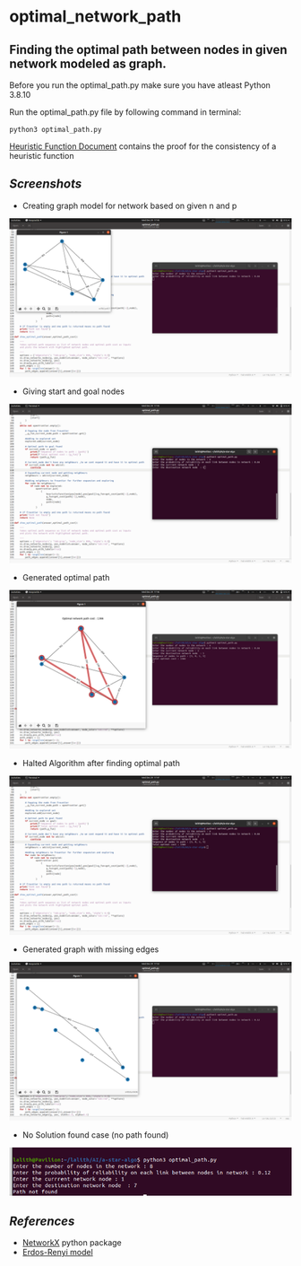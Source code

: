 # optimal_network_path
## Finding the optimal path  between nodes in given network modeled as  graph.

Before you run the optimal_path.py make sure you have atleast Python 3.8.10

Run the optimal_path.py file by following command in terminal:
```
python3 optimal_path.py
```

[Heuristic Function Document](/assets/documents/heuristic_documentation.pdf) contains the proof for the consistency of a heuristic function

## *Screenshots*

- Creating graph model for network based on given n and p

![Generated graph](/assets/images/generating_graph.png)

- Giving start and goal nodes

![Giving start and goal nodes as input](/assets/images/giving_start_goal_nodes_input.png)

- Generated optimal path

![Highlighted optimal path](/assets/images/generated_optimal_path.png)

- Halted Algorithm after finding optimal path

![halted_after_optimal](/assets/images/halted_after_optimal.png)

- Generated graph with missing edges

![no_path_graph](/assets/images/no_path_graph.png)

- No Solution found case (no path found)

![no_path_found](/assets/images/no_path_found.png)

## *References*
- [NetworkX](https://networkx.org/documentation/stable/reference/index.html) python package
- [Erdos-Renyi model](https://en.wikipedia.org/wiki/Erd%C5%91s%E2%80%93R%C3%A9nyi_model)

